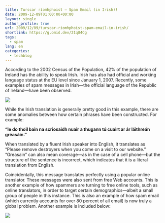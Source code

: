 ```yaml
---
title: Turscar ríomhphoist – Spam Email (in Irish)!
date: 2009-12-09T01:00:00+00:00
layout: single
author_profile: true
url: 2009/12/09/turscar-riomhphoist-spam-email-in-irish/
shortlink: https://g.omid.dev/21qU4Cg
tags:
  - spam
lang: en
categories: 
  - techblog
---
```

According to the 2002 Census of the Population, 42% of the population of Ireland has the ability to speak Irish. Irish has also had official and working language status at the EU level since January 1, 2007. Recently, some examples of spam messages in Irish—the official language of the Republic of Ireland—have been observed.

[![](http://3.bp.blogspot.com/_vaUVXcmC3OI/Sx7u-M6SH7I/AAAAAAAAASA/b4DOUSDLKjU/s400/Irishspam1.png)](http://3.bp.blogspot.com/_vaUVXcmC3OI/Sx7u-M6SH7I/AAAAAAAAASA/b4DOUSDLKjU/s1600-h/Irishspam1.png)

While the Irish translation is generally pretty good in this example, there are some anomalies between how certain phrases have been constructed. For example:

**“le do thoil bain na scriosaidh nuair a thugann tú cuairt ar ár láithreán gréasáin.”**

When translated by a fluent Irish speaker into English, it translates as “Please remove destroyers when you come on a visit to our website.” “Greasain” can also mean coverage—as in the case of a cell phone—but the structure of the sentence is incorrect, which indicates that it is a literal translation from English.

Coincidentally, this message translates perfectly using a popular online translator. These messages were also sent from free Web accounts. This is another example of how spammers are turning to free online tools, such as online translators, in order to target certain demographics—albeit a small group of people in this instance. This is also an example of how spam email (which currently accounts for over 80 percent of all email) is now truly a global problem. Another example is included below:

[![](http://3.bp.blogspot.com/_vaUVXcmC3OI/Sx7vAWFBZ8I/AAAAAAAAASI/FJeg-PyXkQQ/s400/Irishspam2.png)](http://3.bp.blogspot.com/_vaUVXcmC3OI/Sx7vAWFBZ8I/AAAAAAAAASI/FJeg-PyXkQQ/s1600-h/Irishspam2.png)
